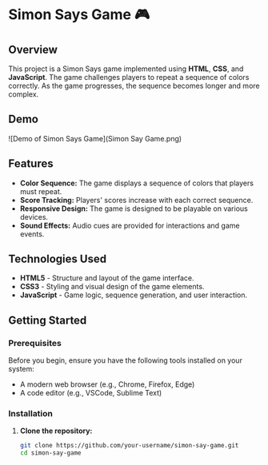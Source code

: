 # Simon Says Game 🎮

## Overview

This project is a Simon Says game implemented using **HTML**, **CSS**, and **JavaScript**. The game challenges players to repeat a sequence of colors correctly. As the game progresses, the sequence becomes longer and more complex.

## Demo

![Demo of Simon Says Game](Simon Say Game.png)

## Features

- **Color Sequence:** The game displays a sequence of colors that players must repeat.
- **Score Tracking:** Players' scores increase with each correct sequence.
- **Responsive Design:** The game is designed to be playable on various devices.
- **Sound Effects:** Audio cues are provided for interactions and game events.

## Technologies Used

- **HTML5** - Structure and layout of the game interface.
- **CSS3** - Styling and visual design of the game elements.
- **JavaScript** - Game logic, sequence generation, and user interaction.

## Getting Started

### Prerequisites

Before you begin, ensure you have the following tools installed on your system:

- A modern web browser (e.g., Chrome, Firefox, Edge)
- A code editor (e.g., VSCode, Sublime Text)

### Installation

1. **Clone the repository:**
   ```bash
   git clone https://github.com/your-username/simon-say-game.git
   cd simon-say-game
